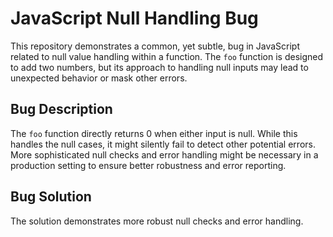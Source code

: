 # JavaScript Null Handling Bug

This repository demonstrates a common, yet subtle, bug in JavaScript related to null value handling within a function. The `foo` function is designed to add two numbers, but its approach to handling null inputs may lead to unexpected behavior or mask other errors.

## Bug Description

The `foo` function directly returns 0 when either input is null. While this handles the null cases, it might silently fail to detect other potential errors.  More sophisticated null checks and error handling might be necessary in a production setting to ensure better robustness and error reporting.

## Bug Solution

The solution demonstrates more robust null checks and error handling.